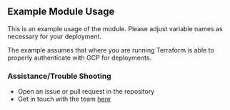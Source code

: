 ## Example Module Usage
This is an example usage of the module. Please adjust variable names
as necessary for your deployment.

The example assumes that where you are running Terraform is able to properly authenticate
with GCP for deployments.

### Assistance/Trouble Shooting
- Open an issue or pull request in the repository
- Get in touch with the team [here](https://dragondrop.cloud/contact-us/)
